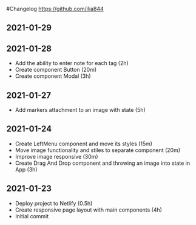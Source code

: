 #Changelog
<https://github.com/ilia844>

## 2021-01-29

## 2021-01-28
- Add the ability to enter note for each tag (2h)
- Create component Button (20m)
- Create component Modal (3h)

## 2021-01-27
- Add markers attachment to an image with state (5h) 

## 2021-01-24
- Create LeftMenu component and move its styles (15m)
- Move image functionality and stiles to separate component (20m)
- Improve image responsive (30m)
- Create Drag And Drop component 
and throwing an image into state in App (3h)

## 2021-01-23
- Deploy project to Netlify (0.5h)
- Create responsive page layout with main components (4h)
- Initial commit
